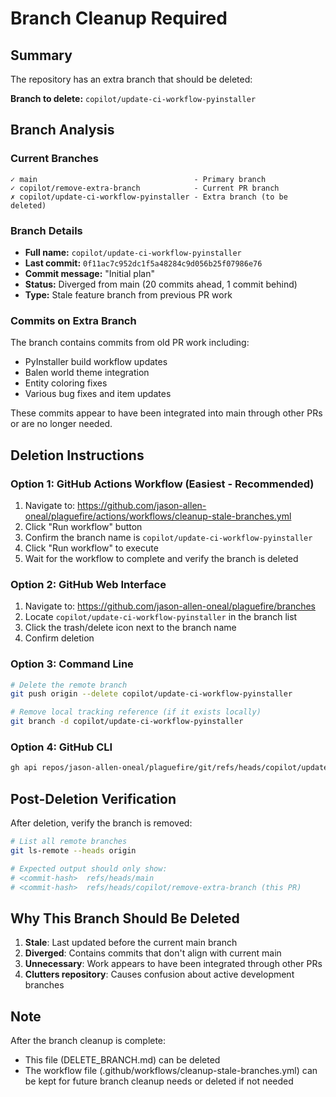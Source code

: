 # Branch Cleanup Required

## Summary

The repository has an extra branch that should be deleted:

**Branch to delete:** `copilot/update-ci-workflow-pyinstaller`

## Branch Analysis

### Current Branches
```
✓ main                                   - Primary branch
✓ copilot/remove-extra-branch            - Current PR branch
✗ copilot/update-ci-workflow-pyinstaller - Extra branch (to be deleted)
```

### Branch Details
- **Full name:** `copilot/update-ci-workflow-pyinstaller`
- **Last commit:** `0f11ac7c952dc1f5a48284c9d056b25f07986e76`
- **Commit message:** "Initial plan"
- **Status:** Diverged from main (20 commits ahead, 1 commit behind)
- **Type:** Stale feature branch from previous PR work

### Commits on Extra Branch
The branch contains commits from old PR work including:
- PyInstaller build workflow updates
- Balen world theme integration
- Entity coloring fixes
- Various bug fixes and item updates

These commits appear to have been integrated into main through other PRs or are no longer needed.

## Deletion Instructions

### Option 1: GitHub Actions Workflow (Easiest - Recommended)
1. Navigate to: https://github.com/jason-allen-oneal/plaguefire/actions/workflows/cleanup-stale-branches.yml
2. Click "Run workflow" button
3. Confirm the branch name is `copilot/update-ci-workflow-pyinstaller`
4. Click "Run workflow" to execute
5. Wait for the workflow to complete and verify the branch is deleted

### Option 2: GitHub Web Interface
1. Navigate to: https://github.com/jason-allen-oneal/plaguefire/branches
2. Locate `copilot/update-ci-workflow-pyinstaller` in the branch list
3. Click the trash/delete icon next to the branch name
4. Confirm deletion

### Option 3: Command Line
```bash
# Delete the remote branch
git push origin --delete copilot/update-ci-workflow-pyinstaller

# Remove local tracking reference (if it exists locally)
git branch -d copilot/update-ci-workflow-pyinstaller
```

### Option 4: GitHub CLI
```bash
gh api repos/jason-allen-oneal/plaguefire/git/refs/heads/copilot/update-ci-workflow-pyinstaller -X DELETE
```

## Post-Deletion Verification

After deletion, verify the branch is removed:

```bash
# List all remote branches
git ls-remote --heads origin

# Expected output should only show:
# <commit-hash>  refs/heads/main
# <commit-hash>  refs/heads/copilot/remove-extra-branch (this PR)
```

## Why This Branch Should Be Deleted

1. **Stale**: Last updated before the current main branch
2. **Diverged**: Contains commits that don't align with current main
3. **Unnecessary**: Work appears to have been integrated through other PRs
4. **Clutters repository**: Causes confusion about active development branches

## Note

After the branch cleanup is complete:
- This file (DELETE_BRANCH.md) can be deleted
- The workflow file (.github/workflows/cleanup-stale-branches.yml) can be kept for future branch cleanup needs or deleted if not needed
